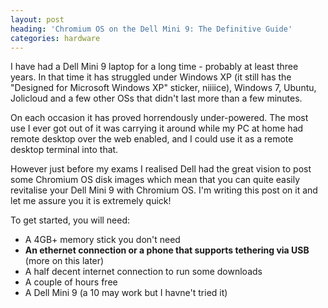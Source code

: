 ```yaml
---
layout: post
heading: 'Chromium OS on the Dell Mini 9: The Definitive Guide'
categories: hardware
---
```


I have had a Dell Mini 9 laptop for a long time - probably at least three years. In that time it has struggled under Windows XP (it still has the "Designed for Microsoft Windows XP" sticker, niiiice), Windows 7, Ubuntu, Jolicloud and a few other OSs that didn't last more than a few minutes.

On each occasion it has proved horrendously under-powered. The most use I ever got out of it was carrying it around while my PC at home had remote desktop over the web enabled, and I could use it as a remote desktop terminal into that.

However just before my exams I realised Dell had the great vision to post some Chromium OS disk images which mean that you can quite easily revitalise your Dell Mini 9 with Chromium OS. I'm writing this post on it and let me assure you it is extremely quick!

To get started, you will need:

* A 4GB+ memory stick you don't need
* **An ethernet connection or a phone that supports tethering via USB** (more on this later)
* A half decent internet connection to run some downloads
* A couple of hours free
* A Dell Mini 9 (a 10 may work but I havne't tried it)
